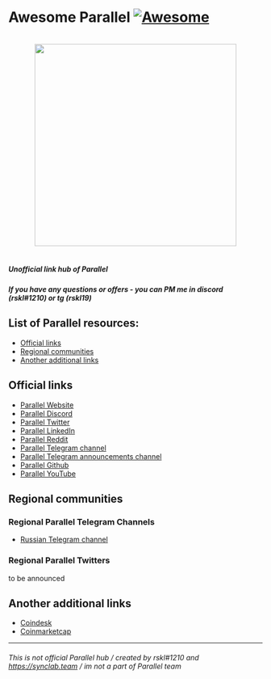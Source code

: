 # Awesome Parallel [![Awesome](https://awesome.re/badge.svg)](https://awesome.re)

<p align="center">
  <br>
  <img width="400" src="https://i.imgur.com/1dSzk4m.png?" >
  <br>
  <br>
</p>

##### Unofficial link hub of Parallel 
##### If you have any questions or offers - you can PM me in discord (rskl#1210) or tg (rskl19)

## List of Parallel resources:
- [Official links](#official-links)
- [Regional communities](#regional-communities)
- [Another additional links](#another-additional-links)

## Official links


- [Parallel Website](https://parallel.fi/)
- [Parallel Discord](https://t.co/Ev6c7lI9U4)
- [Parallel Twitter](https://twitter.com/ParallelFi)
- [Parallel LinkedIn](https://www.linkedin.com/company/parallel-finance)
- [Parallel Reddit](https://www.reddit.com/r/ParallelHQ/)
- [Parallel Telegram channel](https://t.me/parallelfi_community)
- [Parallel Telegram announcements channel](https://t.me/parallelfi)
- [Parallel Github](https://github.com/parallel-finance)
- [Parallel YouTube](https://youtube.com/channel/UCtayinzxL2IQIFLwiVrXCMA)



## Regional communities

### Regional Parallel Telegram Channels

- [Russian Telegram channel](https://t.me/Parallel_RU)


### Regional Parallel Twitters

to be announced

## Another additional links

- [Coindesk](https://www.coindesk.com/lending-startup-parallel-finance-raises-2m-to-bring-more-defi-to-polkadot-kusama)
- [Coinmarketcap](https://coinmarketcap.com/currencies/heiko-finance/)


------
###### This is not official Parallel hub / created by rskl#1210 and https://synclab.team / im not a part of Parallel team

